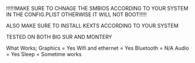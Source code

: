 !!!!!!MAKE SURE TO CHNAGE THE SMBIOS ACCORDING TO YOUR SYSTEM IN THE CONFIG.PLIST OTHERWISE IT WILL NOT BOOT!!!!!

ALSO MAKE SURE TO INSTALL KEXTS ACCORDING TO YOUR SYSTEM 

TESTED ON BOTH BIG SUR AND MONTERY 

What Works;
Graphics = Yes
Wifi and ethernet = Yes
Bluetooth = N/A
Audio = Yes
Sleep = Sometime works
